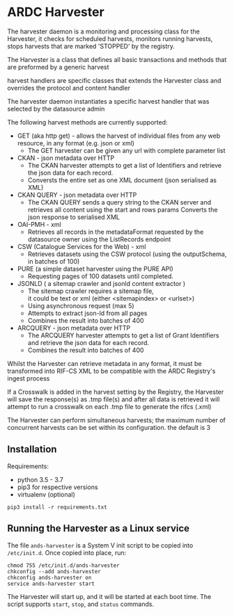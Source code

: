 # ARDC Harvester

The harvester daemon is a monitoring and processing class for the Harvester, it checks for scheduled harvests, monitors running harvests, stops harvests that are marked 'STOPPED'  by the registry.

The Harvester is a class that defines all basic transactions and methods that are preformed by a generic harvest

harvest handlers are specific classes that extends the  Harvester class and overrides the protocol and content handler 

The harvester daemon instantiates a specific harvest handler that was selected by the datasource admin

The following harvest methods are currently supported:

* GET (aka http get) - allows the harvest of individual files from any web resource, in any format (e.g. json or xml)
    * The GET harvester can be given any url with complete parameter list
* CKAN - json metadata over HTTP
    * The CKAN harvester attempts to get a list of Identifiers and retrieve the json data for each record.
    * Conversts the entire set as one XML document (json serialised as XML)
* CKAN QUERY - json metadata over HTTP
    * The CKAN QUERY sends a query string to the CKAN server and retrieves all content using the start and rows params 
Converts the json response to serialised XML
* OAI-PMH - xml
    * Retrieves all records in the metadataFormat requested by the datasource owner using the ListRecords endpoint
* CSW (Catalogue Services for the Web) - xml
    * Retrieves datasets using the CSW protocol (using the outputSchema, in batches of 100)
* PURE (a simple dataset harvester using the PURE API)
    * Requesting pages of 100 datasets until completed.
* JSONLD ( a sitemap crawler and jsonld content extractor )
    * The sitemap crawler requires a sitemap file, \
    it could be text or xml (either \<sitemapindex> or \<urlset>)
    * Using asynchronous request (max 5)
    * Attempts to extract json-ld from all pages
    * Combines the result into batches of 400
* ARCQUERY - json metadata over HTTP
    * The ARCQUERY harvester attempts to get a list of Grant Identifiers and retrieve the json data for each record.
    * Combines the result into batches of 400
    
Whilst the Harvester can retrieve metadata in any format, it must be transformed into RIF-CS XML to be compatible with the ARDC Registry's ingest process

If a Crosswalk is added in the harvest setting by the Registry, the Harvester will save the response(s) as .tmp file(s) and after all data is retrieved it will attempt to run a crosswalk on each .tmp file to generate the rifcs (.xml)

The Harvester can perform simultaneous harvests; the maximum number of concurrent harvests can be set within its configuration. the default is 3

## Installation
Requirements:
* python 3.5 - 3.7
* pip3 for respective versions
* virtualenv (optional)
```
pip3 install -r requirements.txt
```

## Running the Harvester as a Linux service

The file `ands-harvester` is a System V init script to be copied into
`/etc/init.d`. Once copied into place, run:

```
chmod 755 /etc/init.d/ands-harvester
chkconfig --add ands-harvester
chkconfig ands-harvester on
service ands-harvester start
```

The Harvester will start up, and it will be started at each boot time.
The script supports `start`, `stop`, and `status` commands.

